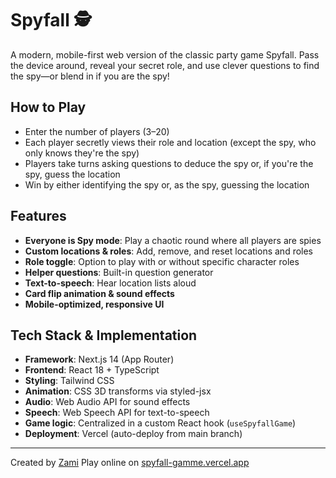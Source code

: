 # Spyfall 🕵️

A modern, mobile-first web version of the classic party game Spyfall. Pass the device around, reveal your secret role, and use clever questions to find the spy—or blend in if you are the spy!

## How to Play

- Enter the number of players (3–20)
- Each player secretly views their role and location (except the spy, who only knows they're the spy)
- Players take turns asking questions to deduce the spy or, if you're the spy, guess the location
- Win by either identifying the spy or, as the spy, guessing the location

## Features

- **Everyone is Spy mode**: Play a chaotic round where all players are spies
- **Custom locations & roles**: Add, remove, and reset locations and roles
- **Role toggle**: Option to play with or without specific character roles
- **Helper questions**: Built-in question generator
- **Text-to-speech**: Hear location lists aloud
- **Card flip animation & sound effects**
- **Mobile-optimized, responsive UI**

## Tech Stack & Implementation

- **Framework**: Next.js 14 (App Router)
- **Frontend**: React 18 + TypeScript
- **Styling**: Tailwind CSS
- **Animation**: CSS 3D transforms via styled-jsx
- **Audio**: Web Audio API for sound effects
- **Speech**: Web Speech API for text-to-speech
- **Game logic**: Centralized in a custom React hook (`useSpyfallGame`)
- **Deployment**: Vercel (auto-deploy from main branch)

---

Created by [Zami](https://github.com/zalam007/Spyfall)
Play online on [spyfall-gamme.vercel.app](https://spyfall-gamme.vercel.app/)
